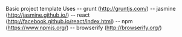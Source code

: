 Basic project template
Uses
-- grunt (http://gruntjs.com/)
-- jasmine (http://jasmine.github.io/)
-- react (http://facebook.github.io/react/index.html)
-- npm (https://www.npmjs.org/)
-- browserify (http://browserify.org/)
